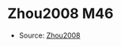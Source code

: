 <a name="material" />

# Zhou2008 M46
<script type="application/ld+json">
  {
    "@context": "https://schema.org/",
    "@type": "ChemicalSubstance",
    "http://purl.org/dc/terms/conformsTo":
      {
        "@type": "CreativeWork",
        "@id": "https://bioschemas.org/profiles/ChemicalSubstance/0.4-RELEASE/"
      },
    "@id": "https://egonw.github.io/nanowiki/nanowiki258.html#material",
    "name": "Zhou2008 M46",
    "sameAs": "http://127.0.0.1/mediawiki/index.php/Special:URIResolver/Zhou2008_M46"
  }
</script>


* Source: [Zhou2008](Zhou2008.md)

